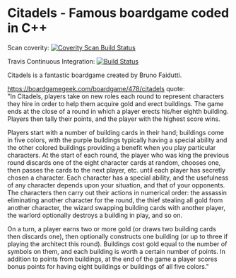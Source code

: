 Citadels - Famous boardgame coded in C++
===================================================

Scan coverity: <a href="https://scan.coverity.com/projects/leflou-citadel">
  <img alt="Coverity Scan Build Status"
       src="https://scan.coverity.com/projects/6253/badge.svg"/>
</a>

Travis Continuous Integration: [![Build Status](https://travis-ci.org/LeFlou/Citadel.svg?branch=master)](https://travis-ci.org/LeFlou/Citadel)

Citadels is a fantastic boardgame created by Bruno Faidutti.

https://boardgamegeek.com/boardgame/478/citadels quote:<br>
"In Citadels, players take on new roles each round to represent characters they hire in order to help them acquire gold and erect buildings. The game ends at the close of a round in which a player erects his/her eighth building. Players then tally their points, and the player with the highest score wins.

Players start with a number of building cards in their hand; buildings come in five colors, with the purple buildings typically having a special ability and the other colored buildings providing a benefit when you play particular characters. At the start of each round, the player who was king the previous round discards one of the eight character cards at random, chooses one, then passes the cards to the next player, etc. until each player has secretly chosen a character. Each character has a special ability, and the usefulness of any character depends upon your situation, and that of your opponents. The characters then carry out their actions in numerical order: the assassin eliminating another character for the round, the thief stealing all gold from another character, the wizard swapping building cards with another player, the warlord optionally destroys a building in play, and so on.

On a turn, a player earns two or more gold (or draws two building cards then discards one), then optionally constructs one building (or up to three if playing the architect this round). Buildings cost gold equal to the number of symbols on them, and each building is worth a certain number of points. In addition to points from buildings, at the end of the game a player scores bonus points for having eight buildings or buildings of all five colors."
